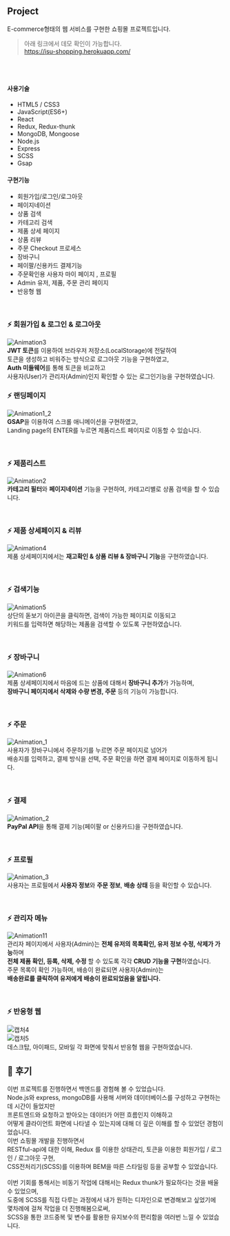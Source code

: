 ## Project
E-commerce형태의 웹 서비스를 구현한 쇼핑몰 프로젝트입니다.<br />

>아래 링크에서 데모 확인이 가능합니다. <br />
https://isu-shopping.herokuapp.com/
<br />
<br />

#### 사용기술
- HTML5 / CSS3
- JavaScript(ES6+)
- React
- Redux, Redux-thunk
- MongoDB, Mongoose
- Node.js
- Express
- SCSS
- Gsap

#### 구현기능
- 회원가입/로그인/로그아웃
- 페이지네이션
- 상품 검색
- 카테고리 검색
- 제품 상세 페이지
- 상품 리뷰
- 주문 Checkout 프로세스
- 장바구니
- 페이팔/신용카드 결제기능
- 주문확인용 사용자 마이 페이지 , 프로필
- Admin 유저, 제품, 주문 관리 페이지
- 반응형 웹

<br />


### ⚡ 회원가입 & 로그인 & 로그아웃 
![Animation3](https://user-images.githubusercontent.com/29578054/132527200-79e9d9ab-87b8-4844-9b24-95adec8d65a3.gif)
<br />
**JWT 토큰**를 이용하여 브라우저 저장소(LocalStorage)에 전달하여 <br />
토큰을 생성하고 비워주는 방식으로 로그아웃 기능을 구현하였고,<br />
**Auth 미들웨어**를 통해 토큰을 비교하고<br />
사용자(User)가 관리자(Admin)인지 확인할 수 있는 로그인기능을 구현하였습니다.<br />

### ⚡ 랜딩페이지
![Animation1_2](https://user-images.githubusercontent.com/29578054/132527579-a74cdac8-8119-415c-b5f5-63ba5e510064.gif)
<br />
**GSAP**을 이용하여 스크롤 애니메이션을 구현하였고, <br />
Landing page의 ENTER를 누르면 제품리스트 페이지로 이동할 수 있습니다.

<br />

### ⚡ 제품리스트
![Animation2](https://user-images.githubusercontent.com/29578054/132527817-2e48c854-ff81-4d96-953d-8e9d3cab56b7.gif)
<br />
**카테고리 필터**와 **페이지네이션** 기능을 구현하여, 카테고리별로 상품 검색을 할 수 있습니다.

<br />

### ⚡ 제품 상세페이지 & 리뷰
![Animation4](https://user-images.githubusercontent.com/29578054/132527893-8b901271-30a1-4cf4-aa56-5903b4de5b07.gif)
<br />
제품 상세페이지에서는 **재고확인 & 상품 리뷰 & 장바구니 기능**을 구현하였습니다.

<br />

### ⚡ 검색기능
![Animation5](https://user-images.githubusercontent.com/29578054/132528184-6c508b02-0f87-46f8-ad35-cfc5c7f9d680.gif)
<br />
상단의 돋보기 아이콘을 클릭하면, 검색이 가능한 페이지로 이동되고<br />
키워드를 입력하면 해당하는 제품을 검색할 수 있도록 구현하였습니다.

<br />

### ⚡ 장바구니
![Animation6](https://user-images.githubusercontent.com/29578054/132528290-5473d94a-3762-406e-85a1-4d9fad718348.gif)
<br />
제품 상세페이지에서 마음에 드는 상품에 대해서 **장바구니 추가**가 가능하며, <br />
**장바구니 페이지에서 삭제와 수량 변경, 주문** 등의 기능이 가능합니다.

<br />

### ⚡ 주문
![Animation_1](https://user-images.githubusercontent.com/29578054/133455801-e70f23ac-36ba-4496-a15f-43b661652787.gif)
<br />
사용자가 장바구니에서 주문하기를 누르면 주문 페이지로 넘어가 <br />
배송지를 입력하고, 결제 방식을 선택, 주문 확인을 하면 결제 페이지로 이동하게 됩니다.

<br />

### ⚡ 결제
![Animation_2](https://user-images.githubusercontent.com/29578054/133455960-bb9d446c-b7c7-41ce-aa58-2232d6de4aff.gif)
<br />
**PayPal API**을 통해 결제 기능(페이팔 or 신용카드)을 구현하였습니다.

<br />

### ⚡ 프로필
![Animation_3](https://user-images.githubusercontent.com/29578054/133455999-546339f3-b1c6-4bc8-a2b3-0701002a6244.gif)
<br />
사용자는 프로필에서 **사용자 정보**와 **주문 정보**,  **배송 상태** 등을 확인할 수 있습니다.

<br />

### ⚡ 관리자 메뉴
![Animation11](https://user-images.githubusercontent.com/29578054/132530121-d31fe547-f1b8-4a1b-a94e-ffafd90f3ecf.gif)
<br />
관리자 페이지에서 사용자(Admin)는 **전체 유저의 목록확인, 유저 정보 수정, 삭제가 가능**하며<br />
**전체 제품 확인, 등록, 삭제, 수정** 할 수 있도록 각각 **CRUD 기능을 구현**하였습니다.<br />
주문 목록이 확인 가능하며, 배송이 완료되면 사용자(Admin)는 <br />
**배송완료를 클릭하여 유저에게 배송이 완료되었음을 알립니다.**

<br />

### ⚡ 반응형 웹
![캡처4](https://user-images.githubusercontent.com/29578054/133878855-6b8cee28-d014-4e00-889e-a49fc1b8355a.PNG)
<br />
![캡처5](https://user-images.githubusercontent.com/29578054/133878859-302bf080-b6e3-4bff-affe-7671a14ad9c6.PNG)
<br />
데스크탑, 아이패드, 모바일 각 화면에 맞춰서 반응형 웹을 구현하였습니다.

## 🌵 후기

이번 프로젝트를 진행하면서 백엔드를 경험해 볼 수 있었습니다.<br />
Node.js와 express, mongoDB를 사용해 서버와 데이터베이스를 구성하고 구현하는데 시간이 들었지만<br />
프론트엔드와 요청하고 받아오는 데이터가 어떤 흐름인지 이해하고<br />
어떻게 클라이언트 화면에 나타낼 수 있는지에 대해 더 깊은 이해를 할 수 있었던 경험이었습니다.<br />
이번 쇼핑몰 개발을 진행하면서<br />
RESTful-api에 대한 이해, Redux 를 이용한 상태관리, 토큰을 이용한 회원가입 / 로그인 / 로그아웃 구현, <br />
CSS전처리기(SCSS)를 이용하며 BEM을 따른 스타일링 등을 공부할 수 있었습니다.<br />
<br />
이번 기회를 통해서는 비동기 작업에 대해서는 Redux thunk가 필요하다는 것을 배울 수 있었으며,<br />
도중에 SCSS를 직접 다루는 과정에서 내가 원하는 디자인으로 변경해보고 싶었기에<br />
몇차례에 걸쳐 작업을 더 진행해봄으로써, <br />
SCSS을 통한 코드중복 및 변수를 활용한 유지보수의 편리함을 여러번 느낄 수 있었습니다.
<br />
<br />
<br />
<br />
